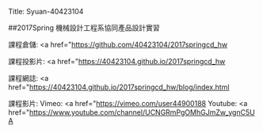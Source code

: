 Title: Syuan-40423104

##2017Spring 機械設計工程系協同產品設計實習

課程倉儲: <a href="https://github.com/40423104/2017springcd_hw </a>

課程投影片: <a href="https://40423104.github.io/2017springcd_hw </a>

課程網誌: <a href="https://40423104.github.io/2017springcd_hw/blog/index.html </a>

課程影片: 
Vimeo: <a href="https://vimeo.com/user44900188 </a>
Youtube: <a href="https://www.youtube.com/channel/UCNGRmPgOMhGJmZw_ygnC5UA </a>









